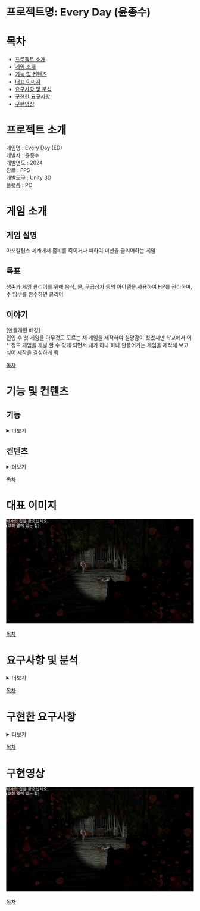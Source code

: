 # 프로젝트명: Every Day (윤종수)

# 목차
- [프로젝트 소개](#프로젝트-소개)
- [게임 소개](#게임-소개)
- [기능 및 컨텐츠](#기능-및-컨텐츠)
- [대표 이미지](#대표-이미지)
- [요구사항 및 분석](#요구사항-및-분석)
- [구현한 요구사항](#구현한-요구사항)
- [구현영상](#구현영상)

# 프로젝트 소개
게임명 : Every Day (ED)  
개발자 : 윤종수  
개발연도 : 2024  
장르 : FPS  
개발도구 : Unity 3D  
플랫폼 : PC  

# 게임 소개

## 게임 설명
아포칼립스 세계에서 좀비를 죽이거나 피하여 미션을 클리어하는 게임

## 목표
생존과 게임 클리어를 위해 음식, 물, 구급상자 등의 아이템을 사용하여 HP를 관리하며, 주 임무를 완수하면 클리어

## 이야기
[만들게된 배경]  
편입 후 첫 게임을 아무것도 모르는 채 게임을 제작하여 실망감이 컸었지만 학교에서 어느정도 게임을 개발 할 수 있게 되면서 내가 하나 하나 만들어가는 게임을 제작해 보고 싶어 제작을 결심하게 됨   

[목차](#목차)

# 기능 및 컨텐츠
## 기능  
<details>
 <summary> 더보기 </summary>
 
### 캐릭터 이동 및 공격 기능  
- WASD를 사용하여 캐릭터를 이동  
- 마우스 좌클릭시 발사   
- 마우스 우클릭시 조준  

### 좀비 AI   
- 좀비들은 랜덤한 일정시간마다 랜덤한 위치로 이동하며 순찰  
- 플레이어와의 일정거리일 경우 추적  
- 플레이어와 매우 가까워질경우 공격  
- 애니메이션을 활용한 움직임 및 공격, 죽음 모션  
- 플레이어에게 공격 받았을시 피 이펙트 효과  

### 리스폰 시스템  
- 좀비들은 일정시간마다 플레이어 주변의 랜덤한 위치에서 리스폰  

### 아이템 시스템    
- 아이템 획득 가능  
- 플레이어의 HP가 100일 경우 사용 불가  
- 플레이어의 HP가 90이며 아이템 회복량은 20이라면 최대 HP값인 100으로 회복  

### 인벤토리 시스템  
- 아이템을 획득시 인벤토리에 저장  
- I키를 누를시 인벤토리 창 활성화  
- 드래그앤드롭 기능  
- 아이템을 클릭시 아이템 사용  
 
### 게임 UI 및 상호작용  
- 시작화면  
- 일시정지  
- 게임오버  
- 미션 UI  
- 안전지대 UI  

### 사운드 및 배경 음악  
- 배경 소리
- 좀비 소리
- 총 소리
- 캐릭터 이동 소리
</details>

## 컨텐츠
<details>
 <summary> 더보기 </summary>
 
### 게임 맵 디자인  
- 맵  
![Example Image](맵.png)  
  
### 좀비 3D 모델링  
- 남자좀비  
![Example Image](남자좀비.png)  
- 여자좀비  
![Example Image](여자좀비.PNG)  
- 뛰는좀비  
![Example Image](뛰는좀비.png)  
- 탱크좀비  
![Example Image](탱크좀비.png)
  
### 아이템 모델링  
- 매디킷  
![Example Image](매디킷.png)  
- 콜라  
![Example Image](콜라.png)  
- 음식  
![Example Image](음식.png)  
- 백신  
![Example Image](백신.png)  
- 나무판자  
![Example Image](나무판자.png)  
</details>

[목차](#목차)

# 대표 이미지
![Example Image](Image.png)

[목차](#목차)

# 요구사항 및 분석

<details>
 <summary> 더보기 </summary>
 
## 1. 시작 화면
1. 처음 시작 시 화면에서 게임 시작 버튼과 설정, 게임 종료 버튼이 있다.
2. 게임 시작 버튼을 클릭 시 게임 화면으로 넘어가게 된다.
3. 설정 버튼을 클릭 시 설정 창이 나오며 해상도, 사운드 조절이 가능하다.
4. 게임 종료 버튼을 클릭 시 게임을 종료하게 된다.

## 2. 게임 화면
1. 시작 화면에서 게임 화면으로 넘어가게 되면 바로 플레이를 시작한다.
2. 왼쪽 상단에 해야 하는 미션에 대해서 설명해 준다.
3. 왼쪽 상단에는 플레이어의 체력과 기력이 표시된다.
4. 플레이어가 esc를 누르면 일시정지 창이 나오며 게임이 정지된다.

## 3. 일시정지
1. 계속하기 버튼을 누르면 일시정지 창이 사라지고 게임이 재개된다.
2. 설정을 누르면 설정 창이 나오며 해상도, 사운드 조절이 가능하다.
3. 재시작 버튼을 누르면 게임은 씬을 다시 불러와 처음부터 시작한다.
4. 게임 종료 버튼을 누르면 게임을 종료한다.

## 4. 게임 오버
1. HP가 0이 되어 게임 오버 창이 나올 시 좀비를 몇 마리 죽였는지에 대한 점수가 나온다.
2. 처음부터 버튼을 누르면 씬을 불러와 처음부터 시작한다.
3. 게임 종료 버튼을 누르면 게임을 종료한다.

## 5. 좀비
1. 좀비는 플레이어와의 거리에 따라 행동을한다.
2. 일반 좀비는 플레이어와 거리가 멀면 랜덤한 방향으로 움직였다 멈췄다를 반복하며, 순찰을 한다.
3. 플레이어와의 거리가 일정이상이 되면 좀비들은 플레이어의 위치를 향해 움직인다.
4. 좀비들은 플레이어를 향해 움직이다가 플레이어와 가까워지면 공격 모션을 취하며, 플레이어를 공격한다.
5. 좀비들은 HP가 0이되면 일정시간 이후 오브젝트가 삭제된다.
6. 좀비들은 리스폰이후 일정 시간이 지나면 삭제된다.
7. 좀비들은 추격하다 플레이어와의 거리가 멀어지면 플레이어를 따라가지 않는다.

## 6. 플레이어
1. 플레이어는 좀비를 향해 총을 쏘면 좀비의 HP가 감소한다.
2. 플레이어의 HP가 0이될시 게임 오버 창이 뜬다.
3. 플레이어는 wasd를 사용하여 이동이 가능하며, Left Shift를 누르고 있어야 뛴다.

## 7. 미션
1. 플레이어는 박사의 집으로 가라는 UI 텍스트 생성
2. 플레이어가 박사의 집 입구 도착시 안전지대 UI 텍스트 생성 및 좀비 스폰 일시정지
3. 플레이어는 박사의 집안에 도착시 백신을 찾아 확보
4. 플레이어는 백신을 확보했으면 바리케이트 구축을 위해 나무판자를 획득
5. 플레이어가 모든 나무판자를 획득시 특정 문과 창문에게 다가가 바리케이트 생성
6. 바리케이트가 생성되었을시 일정시간 이후 좀비들 공격
7. 좀비들이 공격을 시작하고 일정시간이 지나면 헬기 생성 및 탈출

## 8. 인벤토리
1. I키를 누르면 인벤토리 UI 활성화
2. 인벤토리 안에 아이템이 저장
3. 아이템 이미지를 드래그앤드롭하여 아이템의 위치를 변환
4. 아이템 이미지를 클릭시 아이템 이미지와 같은 아이템을 사용

## 9. 아이템
1. 아이템은 맵 곳곳에 배치
2. 아이템을 바라보고 있으면 획득 UI 활성화
3. 아이템을 획득하면 인벤토리에 저장
4. 아이템을 사용시 아이템에 따른 회복량 회복
5. 플레이어의 HP가 최대체력인 100일 경우 아이템 사용 불가
6. 플레이어의 HP가 아이템의 회복량만큼 회복시 최대체력을 넘길경우 HP는 최대체력으로 변환
7. 특정 미션을 위한 아이템은 획득시 인벤토리에 저장 불가
</details>

[목차](#목차)

# 구현한 요구사항

<details>
 <summary> 더보기 </summary>
 
## 1. 시작 화면
~~1. 처음 시작 시 화면에서 게임 시작 버튼과 설정, 게임 종료 버튼이 있다.~~  
~~2. 게임 시작 버튼을 클릭 시 게임 화면으로 넘어가게 된다.~~  
~~3. 설정 버튼을 클릭 시 설정 창이 나오며 해상도, 사운드 조절이 가능하다.~~  
~~4. 게임 종료 버튼을 클릭 시 게임을 종료하게 된다.~~  

## 2. 게임 화면
~~1. 시작 화면에서 게임 화면으로 넘어가게 되면 바로 플레이를 시작한다.~~  
~~2. 왼쪽 상단에 해야 하는 미션에 대해서 설명해 준다.~~  
~~3. 플레이어가 esc를 누르면 일시정지 창이 나오며 게임이 정지된다.~~  
  4. 왼쪽 상단에는 플레이어의 체력과 기력이 표시된다. (필요없다고 판단)  

## 3. 일시정지
~~1. 계속하기 버튼을 누르면 일시정지 창이 사라지고 게임이 재개된다.~~  
~~2. 설정을 누르면 설정 창이 나오며 해상도, 사운드 조절이 가능하다.~~  
~~3. 재시작 버튼을 누르면 게임은 씬을 다시 불러와 처음부터 시작한다.~~  
~~4. 게임 종료 버튼을 누르면 게임을 종료한다.~~  

## 4. 게임 오버
~~1. HP가 0이 되어 게임 오버 창이 나올 시 좀비를 몇 마리 죽였는지에 대한 점수가 나온다.~~  
~~2. 처음부터 버튼을 누르면 씬을 불러와 처음부터 시작한다.~~  
~~3. 게임 종료 버튼을 누르면 게임을 종료한다.~~  

## 5. 좀비
~~1. 좀비는 플레이어와의 거리에 따라 행동을한다.~~  
~~2. 일반 좀비는 플레이어와 거리가 멀면 랜덤한 방향으로 움직였다 멈췄다를 반복하며, 순찰을 한다.~~  
~~3. 플레이어와의 거리가 일정이상이 되면 좀비들은 플레이어의 위치를 향해 움직인다.~~  
~~4. 좀비들은 플레이어를 향해 움직이다가 플레이어와 가까워지면 공격 모션을 취하며, 플레이어를 공격한다.~~  
~~5. 좀비들은 HP가 0이되면 일정시간 이후 오브젝트가 삭제된다.~~  
~~6. 좀비들은 리스폰이후 일정 시간이 지나면 삭제된다.~~  
~~7. 좀비들은 추격하다 플레이어와의 거리가 멀어지면 플레이어를 따라가지 않는다.~~  

## 6. 플레이어
~~1. 플레이어는 좀비를 향해 총을 쏘면 좀비의 HP가 감소한다.~~  
~~2. 플레이어의 HP가 0이될시 게임 오버 창이 뜬다.~~  
~~3. 플레이어는 wasd를 사용하여 이동이 가능하며, Left Shift를 누르고 있어야 뛴다.~~  

## 7. 미션
~~1. 플레이어는 박사의 집으로 가라는 UI 텍스트 생성~~  
~~2. 플레이어가 박사의 집 입구 도착시 안전지대 UI 텍스트 생성 및 좀비 스폰 일시정지~~  
~~3. 플레이어는 박사의 집안에 도착시 백신을 찾아 확보~~  
~~4. 플레이어는 백신을 확보했으면 바리케이트 구축을 위해 나무판자를 획득~~~  
~~5. 플레이어가 모든 나무판자를 획득시 특정 문과 창문에게 다가가 바리케이트 생성~~  
~~6. 바리케이트가 생성되었을시 일정시간 이후 좀비들 공격~~  
~~7. 좀비들이 공격을 시작하고 일정시간이 지나면 헬기 생성 및 탈출~~  

## 8. 인벤토리
~~1. I키를 누르면 인벤토리 UI 활성화~~  
~~2. 인벤토리 안에 아이템이 저장~~  
~~3. 아이템 이미지를 드래그앤드롭하여 아이템의 위치를 변환~~  
~~4. 아이템 이미지를 클릭시 아이템 이미지와 같은 아이템을 사용~~  

## 9. 아이템
~~1. 아이템은 맵 곳곳에 배치~~  
~~2. 아이템을 바라보고 있으면 획득 UI 활성화~~  
~~3. 아이템을 획득하면 인벤토리에 저장~~  
~~4. 아이템을 사용시 아이템에 따른 회복량 회복~~  
~~5. 플레이어의 HP가 최대체력인 100일 경우 아이템 사용 불가~~  
~~6. 플레이어의 HP가 아이템의 회복량만큼 회복시 최대체력을 넘길경우 HP는 최대체력으로 변환~~  
~~7. 특정 미션을 위한 아이템은 획득시 인벤토리에 저장 불가~~  
</details>

[목차](#목차)

# 구현영상
[![구현영상](Image.png)](https://youtu.be/b6163BGbsbA)

[목차](#목차)

